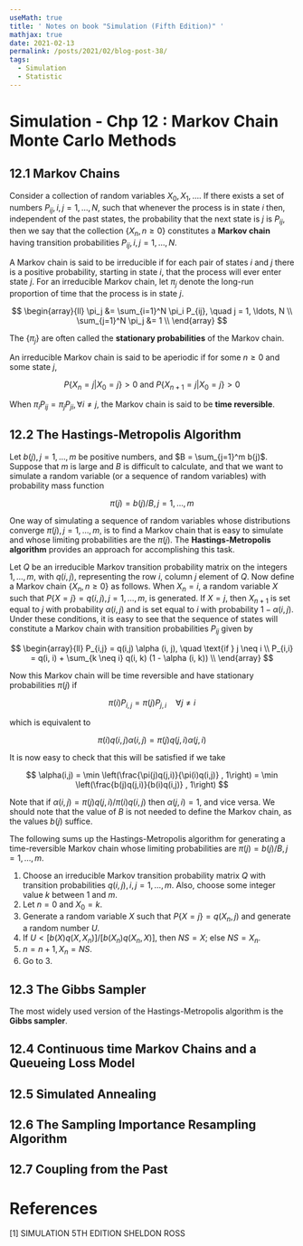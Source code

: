 ```yaml
---
useMath: true
title: ' Notes on book "Simulation (Fifth Edition)" '
mathjax: true
date: 2021-02-13
permalink: /posts/2021/02/blog-post-38/
tags:
  - Simulation
  - Statistic
---
```


# Simulation - Chp 12 : Markov Chain Monte Carlo Methods

<!-- more -->

## 12.1 Markov Chains

Consider a collection of random variables $X_0, X_1, \ldots$. If there exists a set of numbers $P_{ij}, i,j = 1, \ldots, N$, such that whenever the process is in state $i$ then, independent of the past states, the probability that the next state is $j$ is $P_{ij}$, then we say that the collection $\{X_n, n \geq 0\}$ constitutes a **Markov chain** having transition probabilities $P_{ij}, i,j = 1, \ldots, N$. 

A Markov chain is said to be irreducible if for each pair of states $i$ and $j$ there is a positive probability, starting in state $i$, that the process will ever enter state $j$. For an irreducible Markov chain, let $\pi_{j}$ denote the long-run proportion of time that the process is in state $j$. 

$$
\begin{array}{ll}
\pi_j &= \sum_{i=1}^N \pi_i P_{ij}, \quad j = 1, \ldots, N \\
\sum_{j=1}^N \pi_j &= 1 \\
\end{array}
$$

The $\{\pi_j\}$ are often called the **stationary probabilities** of the Markov chain. 

An irreducible Markov chain is said to be aperiodic if for some $n \geq 0$ and some state $j$,

$$
P\{X_n = j | X_0 = j\} > 0 \text{ and } P\{X_{n+1} = j | X_0 = j \} > 0 
$$

When $\pi_i P_{ij} = \pi_j P_{ji}, \forall i \neq j$, the Markov chain is said to be **time reversible**.


## 12.2 The Hastings-Metropolis Algorithm 

Let $b(j), j = 1, \ldots, m$ be positive numbers, and $B = \sum_{j=1}^m b(j)$. Suppose that $m$ is large and $B$ is difficult to calculate, and that we want to simulate a random variable (or a sequence of random variables) with probability mass function

$$
\pi(j) = b(j) / B, j = 1, \ldots, m
$$

One way of simulating a sequence of random variables whose distributions converge $\pi(j), j =1, \ldots, m$, is to find a Markov chain that is easy to simulate and whose limiting probabilities are the $\pi(j)$. The **Hastings-Metropolis algorithm** provides an approach for accomplishing this task. 

Let $Q$ be an irreducible Markov transition probability matrix on the integers $1, \ldots, m$, with $q(i,j)$, representing the row $i$, column $j$ element of $Q$. Now define a Markov chain $\{X_n , n \geq 0\}$ as follows. When $X_n = i$, a random variable $X$ such that $P\{X=j\} = q(i, j), j = 1, \ldots, m$, is generated. If $X = j$, then $X_{n+1}$ is set equal to $j$ with probability $\alpha (i, j)$ and is set equal to $i$ with probability $1 - \alpha (i, j)$. Under these conditions, it is easy to see that the sequence of states will constitute a Markov chain with transition probabilities $P_{ij}$ given by 

$$
\begin{array}{ll}
P_{i,j} = q(i,j) \alpha (i, j), \quad \text{if } j \neq i \\ 
P_{i,i} = q(i, i) + \sum_{k \neq i} q(i, k) (1 - \alpha (i, k)) \\
\end{array}
$$

Now this Markov chain will be time reversible and have stationary probabilities $\pi(j)$ if 

$$
\pi(i) P_{i,j} = \pi(j) P_{j,i} \quad \forall j \neq i
$$

which is equivalent to 

$$
\pi(i) q(i,j) \alpha(i,j) = \pi(j) q(j, i) \alpha (j, i)
$$

It is now easy to check that this will be satisfied if we take 

$$
\alpha(i,j) = \min \left(\frac{\pi(j)q(j,i)}{\pi(i)q(i,j)} , 1\right) = \min \left(\frac{b(j)q(j,i)}{b(i)q(i,j)} , 1\right)
$$

Note that if $\alpha (i,j) = \pi(j) q(j,i) / \pi(i)q(i,j)$ then $\alpha(j,i) = 1$, and vice versa. We should note that the value of $B$ is not needed to define the Markov chain, as the values $b(j)$ suffice. 

The following sums up the Hastings-Metropolis algorithm for generating a time-reversible Markov chain whose limiting probabilities are $\pi(j) = b(j) / B, j = 1, \ldots, m$. 

  1. Choose an irreducible Markov transition probability matrix $Q$ with transition probabilities $q(i, j), i,j = 1, \ldots,  m$. Also, choose some integer value $k$ between $1$ and $m$. 
  2. Let $n = 0$ and $X_0 = k$.
  3. Generate a random variable $X$ such that $P\{X = j\} = q(X_n, j)$ and generate a random number $U$. 
  4. If $U < [b(X)q(X, X_n)] / [b(X_n)q(X_n, X)],$ then $NS = X$; else $NS = X_n$.
  5. $n = n + 1, X_n = NS$.
  6. Go to $3$. 


## 12.3 The Gibbs Sampler 

The most widely used version of the Hastings-Metropolis algorithm is the **Gibbs sampler**. 

## 12.4 Continuous time Markov Chains and a Queueing Loss Model

## 12.5 Simulated Annealing 

## 12.6 The Sampling Importance Resampling Algorithm

## 12.7 Coupling from the Past 


# References

<a id="1">[1]</a> 
SIMULATION 5TH EDITION SHELDON ROSS 

